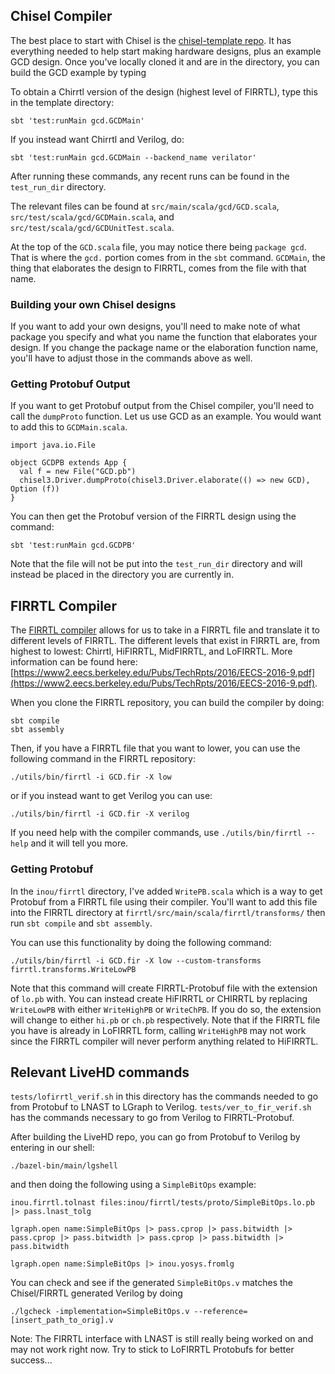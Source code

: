 
## Chisel Compiler

The best place to start with Chisel is the [chisel-template repo](https://github.com/freechipsproject/chisel-template). It has everything needed to help start making hardware designs, plus an example GCD design. Once you've locally cloned it and are in the directory, you can build the GCD example by typing

To obtain a Chirrtl version of the design (highest level of FIRRTL), type this in the template directory:
```
sbt 'test:runMain gcd.GCDMain'
```

If you instead want Chirrtl and Verilog, do:
```
sbt 'test:runMain gcd.GCDMain --backend_name verilator'
```

After running these commands, any recent runs can be found in the `test_run_dir` directory.

The relevant files can be found at `src/main/scala/gcd/GCD.scala`, `src/test/scala/gcd/GCDMain.scala`, and `src/test/scala/gcd/GCDUnitTest.scala`.

At the top of the `GCD.scala` file, you may notice there being `package gcd`. That is where the `gcd.` portion comes from in the `sbt` command. `GCDMain`, the thing that elaborates the design to FIRRTL, comes from the file with that name.

### Building your own Chisel designs
If you want to add your own designs, you'll need to make note of what package you specify and what you name the function that elaborates your design. If you change the package name or the elaboration function name, you'll have to adjust those in the commands above as well.

### Getting Protobuf Output
If you want to get Protobuf output from the Chisel compiler, you'll need to call the `dumpProto` function. Let us use GCD as an example. You would want to add this to `GCDMain.scala`.

```
import java.io.File

object GCDPB extends App {
  val f = new File("GCD.pb")
  chisel3.Driver.dumpProto(chisel3.Driver.elaborate(() => new GCD), Option (f))
}
```

You can then get the Protobuf version of the FIRRTL design using the command:
```
sbt 'test:runMain gcd.GCDPB'
```
Note that the file will not be put into the `test_run_dir` directory and will instead be placed in the directory you are currently in.

## FIRRTL Compiler
The [FIRRTL compiler](https://github.com/freechipsproject/firrtl) allows for us to take in a FIRRTL file and translate it to different levels of FIRRTL. The different levels that exist in FIRRTL are, from highest to lowest: Chirrtl, HiFIRRTL, MidFIRRTL, and LoFIRRTL. More information can be found here: [https://www2.eecs.berkeley.edu/Pubs/TechRpts/2016/EECS-2016-9.pdf](https://www2.eecs.berkeley.edu/Pubs/TechRpts/2016/EECS-2016-9.pdf).

When you clone the FIRRTL repository, you can build the compiler by doing:
```
sbt compile
sbt assembly
```

Then, if you have a FIRRTL file that you want to lower, you can use the following command in the FIRRTL repository:
```
./utils/bin/firrtl -i GCD.fir -X low
```
or if you instead want to get Verilog you can use:
```
./utils/bin/firrtl -i GCD.fir -X verilog
```

If you need help with the compiler commands, use `./utils/bin/firrtl --help` and it will tell you more.

### Getting Protobuf
In the `inou/firrtl` directory, I've added `WritePB.scala` which is a way to get Protobuf from a FIRRTL file using their compiler. You'll want to add this file into the FIRRTL directory at `firrtl/src/main/scala/firrtl/transforms/` then run `sbt compile` and `sbt assembly`.

You can use this functionality by doing the following command:
```
./utils/bin/firrtl -i GCD.fir -X low --custom-transforms firrtl.transforms.WriteLowPB
```

Note that this command will create FIRRTL-Protobuf file with the extension of `lo.pb` with. You can instead create HiFIRRTL or CHIRRTL by replacing `WriteLowPB` with either `WriteHighPB` or `WriteChPB`. If you do so, the extension will change to either `hi.pb` or `ch.pb` respectively. Note that if the FIRRTL file you have is already in LoFIRRTL form, calling `WriteHighPB` may not work since the FIRRTL compiler will never perform anything related to HiFIRRTL.

## Relevant LiveHD commands
`tests/lofirrtl_verif.sh` in this directory has the commands needed to go from Protobuf to LNAST to LGraph to Verilog. `tests/ver_to_fir_verif.sh` has the commands necessary to go from Verilog to FIRRTL-Protobuf.

After building the LiveHD repo, you can go from Protobuf to Verilog by entering in our shell:
```
./bazel-bin/main/lgshell
```
and then doing the following using a `SimpleBitOps` example:
```
inou.firrtl.tolnast files:inou/firrtl/tests/proto/SimpleBitOps.lo.pb |> pass.lnast_tolg

lgraph.open name:SimpleBitOps |> pass.cprop |> pass.bitwidth |> pass.cprop |> pass.bitwidth |> pass.cprop |> pass.bitwidth |> pass.bitwidth

lgraph.open name:SimpleBitOps |> inou.yosys.fromlg
```

You can check and see if the generated `SimpleBitOps.v` matches the Chisel/FIRRTL generated Verilog by doing
```
./lgcheck -implementation=SimpleBitOps.v --reference=[insert_path_to_orig].v
```

Note: The FIRRTL interface with LNAST is still really being worked on and may not work right now. Try to stick to LoFIRRTL Protobufs for better success...
